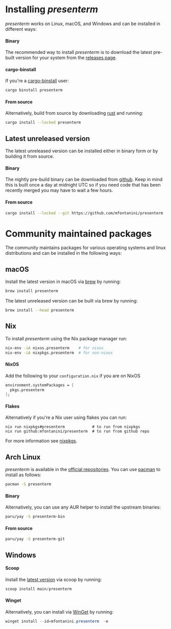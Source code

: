 # Installing _presenterm_

_presenterm_ works on Linux, macOS, and Windows and can be installed in different ways:

#### Binary

The recommended way to install _presenterm_ is to download the latest pre-built version for your system from the 
[releases page](https://github.com/mfontanini/presenterm/releases).

#### cargo-binstall

If you're a [cargo-binstall](https://github.com/cargo-bins/cargo-binstall) user:

```bash
cargo binstall presenterm
```

#### From source

Alternatively, build from source by downloading [rust](https://www.rust-lang.org/) and running:

```bash
cargo install --locked presenterm
```

## Latest unreleased version

The latest unreleased version can be installed either in binary form or by building it from source.

#### Binary

The nightly pre-build binary can be downloaded from 
[github](https://github.com/mfontanini/presenterm/releases/tag/nightly). Keep in mind this is built once a day at 
midnight UTC so if you need code that has been recently merged you may have to wait a few hours.

#### From source

```bash
cargo install --locked --git https://github.com/mfontanini/presenterm
```

# Community maintained packages

The community maintains packages for various operating systems and linux distributions and can be installed in the 
following ways:

## macOS

Install the latest version in macOS via [brew](https://formulae.brew.sh/formula/presenterm) by running:

```bash
brew install presenterm
```

The latest unreleased version can be built via brew by running:

```bash
brew install --head presenterm
```

## Nix

To install _presenterm_ using the Nix package manager run:

```bash
nix-env -iA nixos.presenterm    # for nixos
nix-env -iA nixpkgs.presenterm  # for non-nixos
```

#### NixOS

Add the following to your `configuration.nix` if you are on NixOS

```nix
environment.systemPackages = [
  pkgs.presenterm
];
```

#### Flakes

Alternatively if you're a Nix user using flakes you can run:

```shell
nix run nixpkgs#presenterm            # to run from nixpkgs
nix run github:mfontanini/presenterm  # to run from github repo
```

For more information see 
[nixpkgs](https://search.nixos.org/packages?channel=unstable&show=presenterm&from=0&size=50&sort=relevance&type=packages&query=presenterm).

## Arch Linux

_presenterm_ is available in the [official repositories](https://archlinux.org/packages/extra/x86_64/presenterm/). You can use [pacman](https://wiki.archlinux.org/title/pacman) to install as follows:

```bash
pacman -S presenterm
```

#### Binary

Alternatively, you can use any AUR helper to install the upstream binaries:

```bash
paru/yay -S presenterm-bin
```

#### From source

```bash
paru/yay -S presenterm-git
```

## Windows

#### Scoop

Install the [latest version](https://scoop.sh/#/apps?q=presenterm&id=a462289f824b50f180afbaa6d8c7c1e6e0952e3a) via scoop 
by running:

```powershell
scoop install main/presenterm
```

#### Winget

Alternatively, you can install via [WinGet](https://github.com/microsoft/winget-cli) by running:

```powershell
winget install --id=mfontanini.presenterm  -e
```
